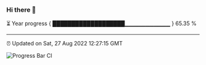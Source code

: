 ### Hi there 👋

⏳ Year progress { ███████████████████▁▁▁▁▁▁▁▁▁▁▁ } 65.35 %

---

⏰ Updated on Sat, 27 Aug 2022 12:27:15 GMT

![Progress Bar CI](https://github.com/liununu/liununu/workflows/Progress%20Bar%20CI/badge.svg)
